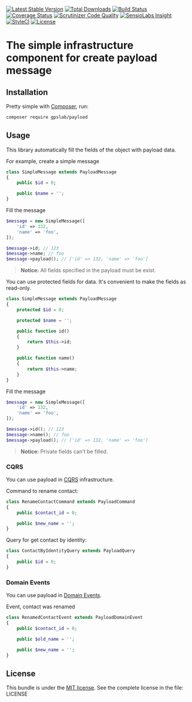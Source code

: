 [![Latest Stable Version](https://img.shields.io/packagist/v/gpslab/payload.svg?maxAge=3600&label=stable)](https://packagist.org/packages/gpslab/payload)
[![Total Downloads](https://img.shields.io/packagist/dt/gpslab/payload.svg?maxAge=3600)](https://packagist.org/packages/gpslab/payload)
[![Build Status](https://img.shields.io/travis/gpslab/payload.svg?maxAge=3600)](https://travis-ci.org/gpslab/payload)
[![Coverage Status](https://img.shields.io/coveralls/gpslab/payload.svg?maxAge=3600)](https://coveralls.io/github/gpslab/payload?branch=master)
[![Scrutinizer Code Quality](https://img.shields.io/scrutinizer/g/gpslab/payload.svg?maxAge=3600)](https://scrutinizer-ci.com/g/gpslab/payload/?branch=master)
[![SensioLabs Insight](https://img.shields.io/sensiolabs/i/5f0a79de-cc65-4e9b-b9ab-bcb16aedcdec.svg?maxAge=3600&label=SLInsight)](https://insight.sensiolabs.com/projects/5f0a79de-cc65-4e9b-b9ab-bcb16aedcdec)
[![StyleCI](https://styleci.io/repos/92380867/shield?branch=master)](https://styleci.io/repos/92380867)
[![License](https://img.shields.io/packagist/l/gpslab/payload.svg?maxAge=3600)](https://github.com/gpslab/payload)

# The simple infrastructure component for create payload message

## Installation

Pretty simple with [Composer](http://packagist.org), run:

```sh
composer require gpslab/payload
```

## Usage

This library automatically fill the fields of the object with payload data.

For example, create a simple message

```php
class SimpleMessage extends PayloadMessage
{
    public $id = 0;

    public $name = '';
}
```

Fill the message

```php
$message = new SimpleMessage([
    'id' => 132,
    'name' => 'foo',
]);

$message->id; // 123
$message->name; // foo
$message->payload(); // ['id' => 132, 'name' => 'foo']
```

> **Notice:** All fields specified in the payload must be exist.

You can use protected fields for data. It's convenient to make the fields as read-only.

```php
class SimpleMessage extends PayloadMessage
{
    protected $id = 0;

    protected $name = '';

    public function id()
    {
        return $this->id;
    }

    public function name()
    {
        return $this->name;
    }
}
```

Fill the message

```php
$message = new SimpleMessage([
    'id' => 132,
    'name' => 'foo',
]);

$message->id(); // 123
$message->name(); // foo
$message->payload(); // ['id' => 132, 'name' => 'foo']
```

> **Notice:** Private fields can't be filled.


### CQRS

You can use payload in [CQRS](https://github.com/gpslab/cqrs) infrastructure.

Command to rename contact:

```php
class RenameContactCommand extends PayloadCommand
{
    public $contact_id = 0;

    public $new_name = '';
}
```

Query for get contact by identity:

```php
class ContactByIdentityQuery extends PayloadQuery
{
    public $id = 0;
}
```

### Domain Events

You can use payload in [Domain Events](https://github.com/gpslab/domain-event).

Event, contact was renamed

```php
class RenamedContactEvent extends PayloadDomainEvent
{
    public $contact_id = 0;

    public $old_name = '';

    public $new_name = '';
}
```

## License

This bundle is under the [MIT license](http://opensource.org/licenses/MIT). See the complete license in the file: LICENSE
